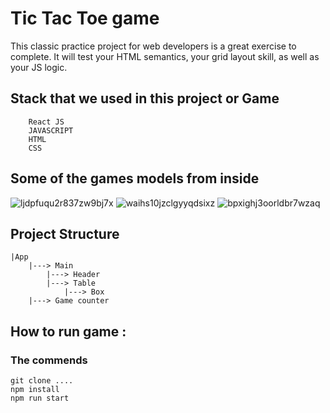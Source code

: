 # Tic Tac Toe game

This classic practice project for web developers is a great exercise to complete. It will test your HTML semantics, your grid layout skill, as well as your JS logic.

## Stack that we used in this project or Game

```
    React JS
    JAVASCRIPT
    HTML
    CSS
```

## Some of the games models from inside
![ljdpfuqu2r837zw9bj7x](https://github.com/Zaariy/TicTacToeGame/assets/82719618/fc91df50-a999-4dda-b7a0-975cc0025704)
![waihs10jzclgyyqdsixz](https://github.com/Zaariy/TicTacToeGame/assets/82719618/ba14a4dd-cdf7-43f5-8791-ca02571e3f13)
![bpxighj3oorldbr7wzaq](https://github.com/Zaariy/TicTacToeGame/assets/82719618/5ae55bf8-aa2b-4862-ba32-aed749935fea)

## Project Structure

```
|App
    |---> Main
        |---> Header
        |---> Table
            |---> Box
    |---> Game counter
```

## How to run game :

### The commends

```
git clone ....
npm install
npm run start
```
